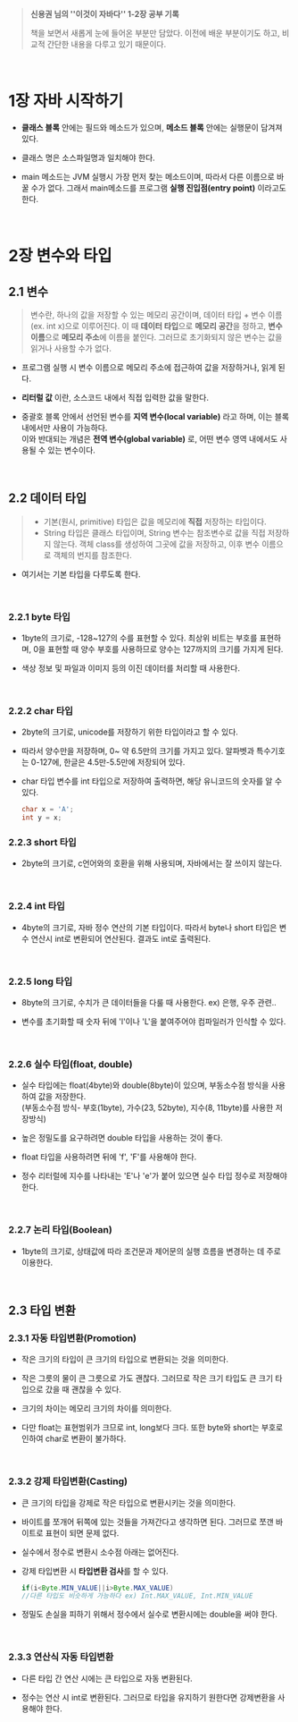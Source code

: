>**신용권 님의 ''이것이 자바다'' 1-2장 공부 기록**
>
>책을 보면서 새롭게 눈에 들어온 부분만 담았다. 
>이전에 배운 부분이기도 하고, 비교적 간단한 내용을 다루고 있기 때문이다.


<br>

# 1장 자바 시작하기

-   **클래스 블록** 안에는 필드와 메소드가 있으며, **메소드 블록** 안에는 실행문이 담겨져 있다.

-   클래스 명은 소스파일명과 일치해야 한다.
-   main 메소드는 JVM 실행시 가장 먼저 찾는 메소드이며, 따라서 다른 이름으로 바꿀 수가 없다. 그래서 main메소드를 프로그램 **실행 진입점(entry point)** 이라고도 한다.
<br>

# 2장 변수와 타입

## 2.1 변수

>변수란, 하나의 값을 저장할 수 있는 메모리 공간이며, 데이터 타입 + 변수 이름 (ex. int x)으로 이루어진다.
>이 때 **데이터 타입**으로 **메모리 공간**을 정하고, **변수 이름**으로 **메모리 주소**에 이름을 붙인다. 
>그러므로 초기화되지 않은 변수는 값을 읽거나 사용할 수가 없다.

-   프로그램 실행 시 변수 이름으로 메모리 주소에 접근하여 값을 저장하거나, 읽게 된다.

-   **리터럴 값** 이란, 소스코드 내에서 직접 입력한 값을 말한다.

-   중괄호 블록 안에서 선언된 변수를 **지역 변수(local variable)** 라고 하며, 이는 블록 내에서만 사용이 가능하다.  
    이와 반대되는 개념은 **전역 변수(global variable)** 로, 어떤 변수 영역 내에서도 사용될 수 있는 변수이다.
<br>

## 2.2 데이터 타입

>-   기본(원시, primitive) 타입은 값을 메모리에 **직접** 저장하는 타입이다.
>-   String 타입은 클래스 타입이며, String 변수는 참조변수로 값을 직접 저장하지 않는다. 객체 class를 생성하여 그곳에 값을 저장하고, 이후 변수 이름으로 객체의 번지를 참조한다.
- 여기서는 기본 타입을 다루도록 한다.

<br>

### 2.2.1 byte 타입

-   1byte의 크기로, -128~127의 수를 표현할 수 있다. 최상위 비트는 부호를 표현하며, 0을 표현할 때 양수 부호를 사용하므로 양수는 127까지의 크기를 가지게 된다.

-   색상 정보 및 파일과 이미지 등의 이진 데이터를 처리할 때 사용한다.
<br>

### 2.2.2 char 타입

-   2byte의 크기로, unicode를 저장하기 위한 타입이라고 할 수 있다.

-   따라서 양수만을 저장하며, 0~ 약 6.5만의 크기를 가지고 있다. 알파벳과 특수기호는 0-127에, 한글은 4.5만-5.5만에 저장되어 있다.
-   char 타입 변수를 int 타입으로 저장하여 출력하면, 해당 유니코드의 숫자를 알 수 있다.  
    
    ``` java
    char x = 'A';  
    int y = x;
    ```
    

### 2.2.3 short 타입

-   2byte의 크기로, c언어와의 호환을 위해 사용되며, 자바에서는 잘 쓰이지 않는다.  
<br>

### 2.2.4 int 타입

-   4byte의 크기로, 자바 정수 연산의 기본 타입이다. 따라서 byte나 short 타입은 변수 연산시 int로 변환되어 연산된다. 결과도 int로 출력된다.
<br>

### 2.2.5 long 타입

-   8byte의 크기로, 수치가 큰 데이터들을 다룰 때 사용한다. ex) 은행, 우주 관련..

-   변수를 초기화할 때 숫자 뒤에 'l'이나 'L'을 붙여주어야 컴파일러가 인식할 수 있다.
<br>

### 2.2.6 실수 타입(float, double)

-   실수 타입에는 float(4byte)와 double(8byte)이 있으며, 부동소수점 방식을 사용하여 값을 저장한다.  
    (부동소수점 방식- 부호(1byte), 가수(23, 52byte), 지수(8, 11byte)를 사용한 저장방식)
    
-   높은 정밀도를 요구하려면 double 타입을 사용하는 것이 좋다.

-   float 타입을 사용하려면 뒤에 'f', 'F'를 사용해야 한다.

-   정수 리터럴에 지수를 나타내는 'E'나 'e'가 붙어 있으면 실수 타입 정수로 저장해야 한다.
<br>

### 2.2.7 논리 타입(Boolean)

-   1byte의 크기로, 상태값에 따라 조건문과 제어문의 실행 흐름을 변경하는 데 주로 이용한다.

<br>

## 2.3 타입 변환

### 2.3.1 자동 타입변환(Promotion)

-   작은 크기의 타입이 큰 크기의 타입으로 변환되는 것을 의미한다.

-   작은 그릇의 물이 큰 그릇으로 가도 괜찮다. 그러므로 작은 크기 타입도 큰 크기 타입으로 갔을 때 괜찮을 수 있다.
-   크기의 차이는 메모리 크기의 차이를 의미한다.
-   다만 float는 표현범위가 크므로 int, long보다 크다. 또한 byte와 short는 부호로 인하여 char로 변환이 불가하다.
<br>

### 2.3.2 강제 타입변환(Casting)

-   큰 크기의 타입을 강제로 작은 타입으로 변환시키는 것을 의미한다.

-   바이트를 쪼개어 뒤쪽에 있는 것들을 가져간다고 생각하면 된다. 그러므로 쪼갠 바이트로 표현이 되면 문제 없다.
-   실수에서 정수로 변환시 소수점 아래는 없어진다.
-   강제 타입변환 시 **타입변환 검사**를 할 수 있다.
    ``` java
    if(i<Byte.MIN_VALUE||i>Byte.MAX_VALUE)
    //다른 타입도 비슷하게 가능하다 ex) Int.MAX_VALUE, Int.MIN_VALUE
    ```
-   정밀도 손실을 피하기 위해서 정수에서 실수로 변환시에는 double을 써야 한다.
<br>

### 2.3.3 연산식 자동 타입변환

-   다른 타입 간 연산 시에는 큰 타입으로 자동 변환된다.

-   정수는 연산 시 int로 변환된다. 그러므로 타입을 유지하기 원한다면 강제변환을 사용해야 한다.